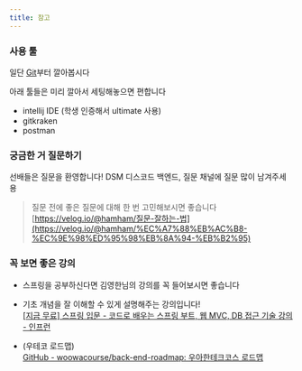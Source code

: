 ```yaml
---
title: 참고
---
```


### 사용 툴

일단 [Git](https://subicura.com/git/guide/#git%E1%84%8B%E1%85%B4-%E1%84%90%E1%85%B3%E1%86%A8%E1%84%8C%E1%85%B5%E1%86%BC)부터 깔아봅시다

아래 툴들은 미리 깔아서 세팅해놓으면 편합니다

- intellij IDE (학생 인증해서 ultimate 사용)
- gitkraken
- postman

    
### 궁금한 거 질문하기
    
선배들은 질문을 환영합니다! DSM 디스코드 백엔드, 질문 채널에 질문 많이 남겨주세용
    
> 질문 전에 좋은 질문에 대해 한 번 고민해보시면 좋습니다<br/>
    [https://velog.io/@hamham/질문-잘하는-법](https://velog.io/@hamham/%EC%A7%88%EB%AC%B8-%EC%9E%98%ED%95%98%EB%8A%94-%EB%B2%95)


### 꼭 보면 좋은 강의

- 스프링을 공부하신다면 김영한님의 강의를 꼭 들어보시면 좋습니다
- 기초 개념을 잘 이해할 수 있게 설명해주는 강의입니다!<br/>
    [[지금 무료] 스프링 입문 - 코드로 배우는 스프링 부트, 웹 MVC, DB 접근 기술 강의 - 인프런](https://www.inflearn.com/course/스프링-입문-스프링부트/dashboard)

- (우테코 로드맵)<br/>
    [GitHub - woowacourse/back-end-roadmap: 우아한테크코스 로드맵](https://github.com/woowacourse/back-end-roadmap)